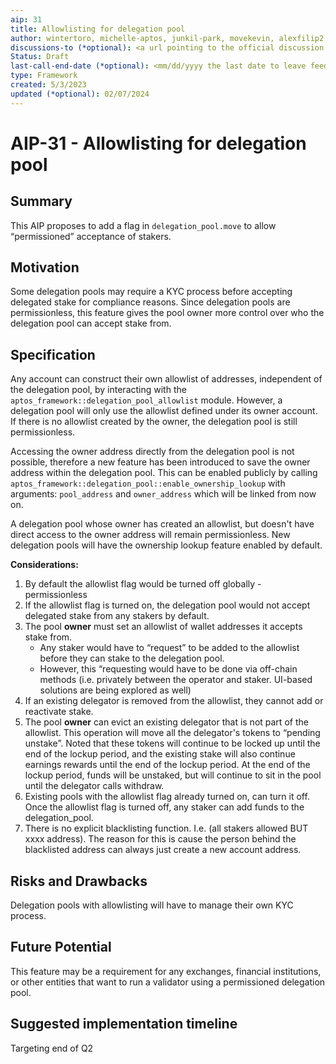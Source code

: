 ```yaml
---
aip: 31
title: Allowlisting for delegation pool
author: wintertoro, michelle-aptos, junkil-park, movekevin, alexfilip2
discussions-to (*optional): <a url pointing to the official discussion thread>
Status: Draft
last-call-end-date (*optional): <mm/dd/yyyy the last date to leave feedbacks and reviews>
type: Framework
created: 5/3/2023
updated (*optional): 02/07/2024
---
```


# AIP-31 - Allowlisting for delegation pool

## Summary

This AIP proposes to add a flag in `delegation_pool.move` to allow “permissioned” acceptance of stakers. 

## Motivation

Some delegation pools may require a KYC process before accepting delegated stake for compliance reasons. Since delegation pools are permissionless, this feature gives the pool owner more control over who the delegation pool can accept stake from. 

## Specification

Any account can construct their own allowlist of addresses, independent of the delegation pool, by interacting with the `aptos_framework::delegation_pool_allowlist` module.
However, a delegation pool will only use the allowlist defined under its owner account. If there is no allowlist created by the owner, the delegation pool is still permissionless.

Accessing the owner address directly from the delegation pool is not possible, therefore a new feature has been introduced to save the owner address within the delegation pool. This can be enabled publicly by calling `aptos_framework::delegation_pool::enable_ownership_lookup` with arguments: `pool_address` and `owner_address` which will be linked from now on.

A delegation pool whose owner has created an allowlist, but doesn't have direct access to the owner address will remain permissionless.
New delegation pools will have the ownership lookup feature enabled by default.

**Considerations:**

1. By default the allowlist flag would be turned off globally - permissionless
2. If the allowlist flag is turned on, the delegation pool would not accept delegated stake from any stakers by default.
3. The pool **owner** must set an allowlist of wallet addresses it accepts stake from. 
    - Any staker would have to “request” to be added to the allowlist before they can stake to the delegation pool. 
    - However, this “requesting would have to be done via off-chain methods (i.e. privately between the operator and staker. UI-based solutions are being explored as well)
4. If an existing delegator is removed from the allowlist, they cannot add or reactivate stake.
5. The pool **owner** can evict an existing delegator that is not part of the allowlist. This operation will move all the delegator's tokens to “pending unstake”. Noted that these tokens will continue to be locked up until the end of the lockup period, and the existing stake will also continue earnings rewards until the end of the lockup period. At the end of the lockup period, funds will be unstaked, but will continue to sit in the pool until the delegator calls withdraw.
6. Existing pools with the allowlist flag already turned on, can turn it off. Once the allowlist flag is turned off, any staker can add funds to the delegation_pool.
8. There is no explicit blacklisting function. I.e. (all stakers allowed BUT xxxx address). The reason for this is cause the person behind the blacklisted address can always just create a new account address.

## Risks and Drawbacks

Delegation pools with allowlisting will have to manage their own KYC process. 

## Future Potential

This feature may be a requirement for any exchanges, financial institutions, or other entities that want to run a validator using a permissioned delegation pool. 

## Suggested implementation timeline

Targeting end of Q2
